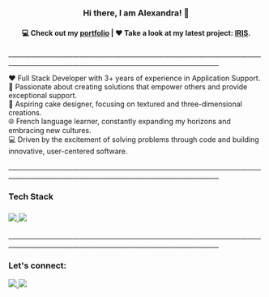 <h3  align="center"> Hi there, I am Alexandra! 👋</h3>
<h4 align="center">
  💻 Check out my <a href="https://alexandralionga.dev">portfolio</a> | ❤️ Take a look at my latest project: <a href="https://github.com/alexandra-lionga/iris">IRIS</a>.
</h4>
<p>_______________________________________________________________________________________________________________________________________________
</p>
<p >

❤️ Full Stack Developer with 3+ years of experience in Application Support.<br/>
🌱 Passionate about creating solutions that empower others and provide exceptional support.<br/>
🧁 Aspiring cake designer, focusing on textured and three-dimensional creations.<br/>
🌐 French language learner, constantly expanding my horizons and embracing new cultures.<br/>
💻 Driven by the excitement of solving problems through code and building innovative, user-centered software.
</p>
<p>_______________________________________________________________________________________________________________________________________________
</p>
<h3>
Tech Stack
</h3>

<h3>
<p>
  <a href="https://alexandralionga.dev">
    <img src="https://skillicons.dev/icons?i=html,css,sass,js,py,anaconda,nodejs,mysql,nodejs" />
     <img src="https://skillicons.dev/icons?i=express,react,git,github,postman,linux,pycharm,selenium,vscode" />
  </a>
</p>
</h3>
<p>_______________________________________________________________________________________________________________________________________________
</p>
<h3>
  Let's connect:
</h3>
<p >
  <a href="https://www.linkedin.com/in/alexandralionga">
    <img src="https://skillicons.dev/icons?i=linkedin" />
  </a>
  <a href="mailto:alexandrajoselia@gmail.com">
    <img src="https://skillicons.dev/icons?i=gmail" />
  </a>
</p>
